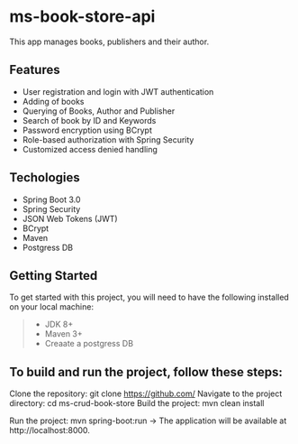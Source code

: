 # ms-book-store-api

This app manages books, publishers and their author.


## Features
* User registration and login with JWT authentication
* Adding of books
* Querying of Books, Author and Publisher
* Search of book by ID and Keywords
* Password encryption using BCrypt
* Role-based authorization with Spring Security
* Customized access denied handling


## Techologies
* Spring Boot 3.0
* Spring Security
* JSON Web Tokens (JWT)
* BCrypt
* Maven
* Postgress DB

## Getting Started
To get started with this project, you will need to have the following installed on your local machine:

> - JDK 8+
> - Maven 3+
> - Creaate a postgress DB

## To build and run the project, follow these steps:

Clone the repository: git clone https://github.com/
Navigate to the project directory: cd ms-crud-book-store
Build the project: mvn clean install

Run the project: mvn spring-boot:run
-> The application will be available at http://localhost:8000.
